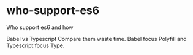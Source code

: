 # who-support-es6
Who support es6 and how

Babel vs Typescript
Compare them waste time.
Babel focus Polyfill and Typescript focus Type.
